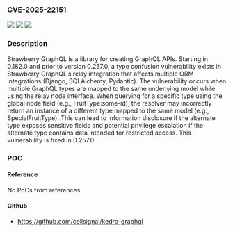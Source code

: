 ### [CVE-2025-22151](https://cve.mitre.org/cgi-bin/cvename.cgi?name=CVE-2025-22151)
![](https://img.shields.io/static/v1?label=Product&message=strawberry&color=blue)
![](https://img.shields.io/static/v1?label=Version&message=%3E%3D%200.182.0%2C%20%3C%200.257.0%20&color=brightgreen)
![](https://img.shields.io/static/v1?label=Vulnerability&message=CWE-843%3A%20Access%20of%20Resource%20Using%20Incompatible%20Type%20('Type%20Confusion')&color=brightgreen)

### Description

Strawberry GraphQL is a library for creating GraphQL APIs. Starting in 0.182.0 and prior to version 0.257.0, a type confusion vulnerability exists in Strawberry GraphQL's relay integration that affects multiple ORM integrations (Django, SQLAlchemy, Pydantic). The vulnerability occurs when multiple GraphQL types are mapped to the same underlying model while using the relay node interface. When querying for a specific type using the global node field (e.g., FruitType:some-id), the resolver may incorrectly return an instance of a different type mapped to the same model (e.g., SpecialFruitType). This can lead to information disclosure if the alternate type exposes sensitive fields and potential privilege escalation if the alternate type contains data intended for restricted access. This vulnerability is fixed in 0.257.0.

### POC

#### Reference
No PoCs from references.

#### Github
- https://github.com/cellsignal/kedro-graphql

